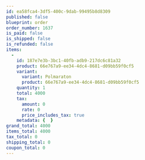 ```yaml
---
id: ea58fca4-3df5-400c-9dab-99495b8d8309
published: false
blueprint: order
order_number: 1637
is_paid: false
is_shipped: false
is_refunded: false
items:
  -
    id: 187e7e3b-3bc1-40fb-adb9-217dc6c81a32
    product: 66e767a9-ee34-4dc4-8681-d09bb59f0cf5
    variant:
      variant: Polmaraton
      product: 66e767a9-ee34-4dc4-8681-d09bb59f0cf5
    quantity: 1
    total: 4000
    tax:
      amount: 0
      rate: 0
      price_includes_tax: true
    metadata: {  }
grand_total: 4000
items_total: 4000
tax_total: 0
shipping_total: 0
coupon_total: 0
---
```

